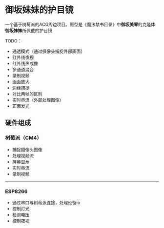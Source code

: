 # 御坂妹妹的护目镜  
一个基于树莓派的ACG周边项目。原型是《魔法禁书目录》中**御坂美琴**的克隆体**御坂妹妹**所佩戴的护目镜  
  
TODO：  
- 通透模式（通过摄像头捕捉外部画面）  
- 红外线夜视  
- 红外线热成像  
- 多通道混合  
- 录制视频  
- 画面放大  
- 边缘捕捉  
- 对比两帧的区别  
- 实时串流（外部处理图像）  
- 正面发光  

## 硬件组成  
### 树莓派（CM4）
- 捕捉摄像头图像  
- 处理视频流  
- 屏幕显示  
- 实时串流  
- 录制视频  
---
### ESP8266
- 通过串口与树莓派连接，处理设备io  
- 控制灯光  
- 检测电压  
- 控制夜视  
